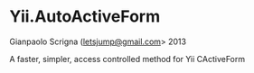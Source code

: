 Yii.AutoActiveForm
==================

Gianpaolo Scrigna (letsjump@gmail.com> 2013

A faster, simpler, access controlled method for Yii CActiveForm
